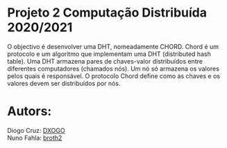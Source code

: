 # Projeto 2 Computação Distribuída 2020/2021
O objectivo é desenvolver uma DHT, nomeadamente CHORD. Chord é um protocolo e um algoritmo que implementam uma DHT (distributed hash table). Uma DHT armazena pares de chaves-valor distribuídos entre diferentes computadores (chamados nós). Um nó só armazena os valores pelos quais é responsável. O protocolo Chord define como as chaves e os valores devem ser distribuídos por nós.

# Autors:
Diogo Cruz: [DXOGO](https://github.com/DXOGO)   
Nuno Fahla: [broth2](https://github.com/broth2)
